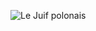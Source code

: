 ![Le Juif polonais](https://upload.wikimedia.org/wikipedia/commons/thumb/6/60/US-Colonial_%28PA-149%29-Pennsylvania-20_Mar_1771_OBV.jpg/300px-US-Colonial_%28PA-149%29-Pennsylvania-20_Mar_1771_OBV.jpg)